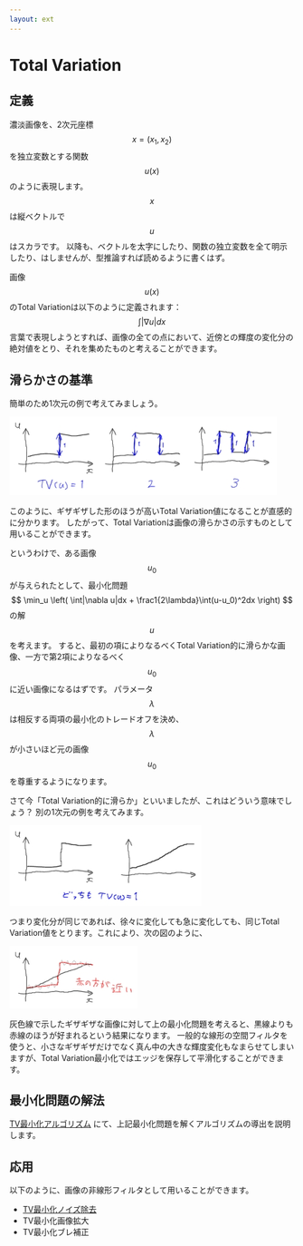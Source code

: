 ```yaml
---
layout: ext
---
```

# Total Variation

## 定義

濃淡画像を、2次元座標 $$ x=(x_1,x_2) $$ を独立変数とする関数 $$ u(x) $$ のように表現します。
$$ x $$ は縦ベクトルで $$ u $$ はスカラです。
以降も、ベクトルを太字にしたり、関数の独立変数を全て明示したり、はしませんが、型推論すれば読めるように書くはず。

画像 $$ u(x) $$ のTotal Variationは以下のように定義されます：
$$ \int|\nabla u|dx $$
言葉で表現しようとすれば、画像の全ての点において、近傍との輝度の変化分の絶対値をとり、それを集めたものと考えることができます。

## 滑らかさの基準

簡単のため1次元の例で考えてみましょう。

![](tv_01.jpg)

このように、ギザギザした形のほうが高いTotal Variation値になることが直感的に分かります。
したがって、Total Variationは画像の滑らかさの示すものとして用いることができます。

というわけで、ある画像 $$ u_0 $$ が与えられたとして、最小化問題
$$
\min_u \left(
  \int|\nabla u|dx + \frac1{2\lambda}\int(u-u_0)^2dx
\right)
$$
の解 $$ u $$ を考えます。
すると、最初の項によりなるべくTotal Variation的に滑らかな画像、一方で第2項によりなるべく $$ u_0 $$ に近い画像になるはずです。
パラメータ $$ \lambda $$ は相反する両項の最小化のトレードオフを決め、$$ \lambda $$ が小さいほど元の画像 $$ u_0 $$ を尊重するようになります。

さて今「Total Variation的に滑らか」といいましたが、これはどういう意味でしょう？
別の1次元の例を考えてみます。

![](tv_02.jpg)

つまり変化分が同じであれば、徐々に変化しても急に変化しても、同じTotal Variation値をとります。これにより、次の図のように、

![](tv_03.jpg)

灰色線で示したギザギザな画像に対して上の最小化問題を考えると、黒線よりも赤線のほうが好まれるという結果になります。
一般的な線形の空間フィルタを使うと、小さなギザギザだけでなく真ん中の大きな輝度変化もなまらせてしまいますが、Total Variation最小化ではエッジを保存して平滑化することができます。

## 最小化問題の解法

[TV最小化アルゴリズム](TVMin) にて、上記最小化問題を解くアルゴリズムの導出を説明します。

## 応用

以下のように、画像の非線形フィルタとして用いることができます。

* [TV最小化ノイズ除去](TVMinNR)
* TV最小化画像拡大
* TV最小化ブレ補正
